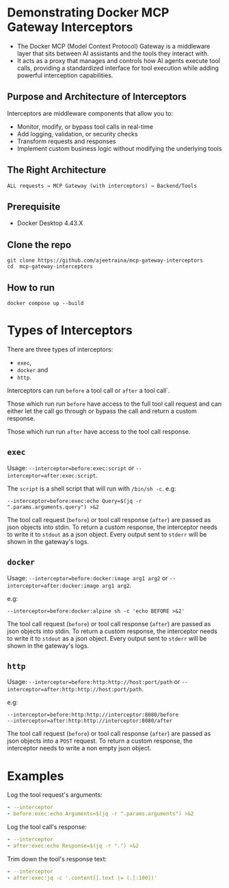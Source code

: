# Demonstrating Docker MCP Gateway Interceptors

- The Docker MCP (Model Context Protocol) Gateway is a middleware layer that sits between AI assistants and the tools they interact with. 
- It acts as a proxy that manages and controls how AI agents execute tool calls, providing a standardized interface for tool execution while adding powerful interception capabilities.

## Purpose and Architecture of Interceptors

Interceptors are middleware components that allow you to:

- Monitor, modify, or bypass tool calls in real-time
- Add logging, validation, or security checks
- Transform requests and responses
- Implement custom business logic without modifying the underlying tools


## The Right Architecture

```
ALL requests → MCP Gateway (with interceptors) → Backend/Tools
```

## Prerequisite

- Docker Desktop 4.43.X

## Clone the repo

```console
git clone https://github.com/ajeetraina/mcp-gateway-interceptors
cd  mcp-gateway-interceptors
```

## How to run

```console
docker compose up --build
```

# Types of Interceptors

There are three types of interceptors:
- `exec`, 
- `docker` and 
- `http`.

Interceptors can run `before` a tool call or `after` a tool call`.

Those which run run `before` have access to the full tool call request and
can either let the call go through or bypass the call and return a custom response.

Those which run run `after` have access to the tool call response.

## `exec`

Usage: `--interceptor=before:exec:script` or `--interceptor=after:exec:script`.

The `script` is a shell script that will run with `/bin/sh -c`. e.g:

```
--interceptor=before:exec:echo Query=$(jq -r ".params.arguments.query") >&2
```

The tool call request (`before`) or tool call response (`after`) are passed as json objects into stdin.
To return a custom response, the interceptor needs to write it to `stdout` as a json object.
Every output sent to `stderr` will be shown in the gateway's logs.

## `docker`

Usage: `--interceptor=before:docker:image arg1 arg2` or `--interceptor=after:docker:image arg1 arg2`.

e.g:

```
--interceptor=before:docker:alpine sh -c 'echo BEFORE >&2'
```

The tool call request (`before`) or tool call response (`after`) are passed as json objects into stdin.
To return a custom response, the interceptor needs to write it to `stdout` as a json object.
Every output sent to `stderr` will be shown in the gateway's logs.

## `http`

Usage: `--interceptor=before:http:http://host:port/path` or `--interceptor=after:http:http://host:port/path`.

e.g:

```
--interceptor=before:http:http://interceptor:8080/before
--interceptor=after:http:http://interceptor:8080/after
```

The tool call request (`before`) or tool call response (`after`) are passed as json objects into a `POST` request.
To return a custom response, the interceptor needs to write a non empty json object.

# Examples

Log the tool request's arguments:

```yaml
- --interceptor
- before:exec:echo Arguments=$(jq -r ".params.arguments") >&2
```

Log the tool call's response:

```yaml
- --interceptor
- after:exec:echo Response=$(jq -r ".") >&2
```

Trim down the tool's response text:

```yaml
- --interceptor
- after:exec:jq -c '.content[].text |= (.[:100])'





